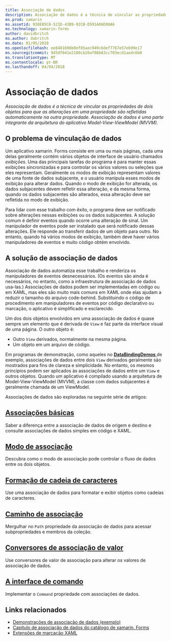 ```yaml
---
title: Associação de dados
description: Associação de dados é a técnica de vincular as propriedades de dois objetos para que as alterações em uma propriedade são refletidas automaticamente na outra propriedade. Associação de dados é uma parte integrante da arquitetura do aplicativo Model-View-ViewModel (MVVM).
ms.prod: xamarin
ms.assetid: 938E85C8-521D-43B9-92CB-D591A06D98A6
ms.technology: xamarin-forms
author: davidbritch
ms.author: dabritch
ms.date: 01/05/2018
ms.openlocfilehash: ee8481696b0ef85aec949c6def7767e57eb99e17
ms.sourcegitcommit: 945df041e2180cb20af08b83cc703ecd1aedc6b0
ms.translationtype: MT
ms.contentlocale: pt-BR
ms.lasthandoff: 04/04/2018
---
```

# <a name="data-binding"></a>Associação de dados

_Associação de dados é a técnica de vincular as propriedades de dois objetos para que as alterações em uma propriedade são refletidas automaticamente na outra propriedade. Associação de dados é uma parte integrante da arquitetura do aplicativo Model-View-ViewModel (MVVM)._

## <a name="the-data-linking-problem"></a>O problema de vinculação de dados

Um aplicativo xamarin. Forms consiste em uma ou mais páginas, cada uma delas geralmente contém vários objetos de interface de usuário chamados *exibições*. Uma das principais tarefas do programa é para manter essas exibições sincronizadas e para controlar os vários valores ou seleções que eles representam. Geralmente os modos de exibição representam valores de uma fonte de dados subjacente, e o usuário manipula esses modos de exibição para alterar dados. Quando o modo de exibição for alterada, os dados subjacentes devem refletir essa alteração, e da mesma forma, quando os dados subjacentes são alterados, essa alteração deve ser refletida no modo de exibição.

Para lidar com esse trabalho com êxito, o programa deve ser notificado sobre alterações nessas exibições ou os dados subjacentes. A solução comum é definir eventos quando ocorre uma alteração de sinal. Um manipulador de eventos pode ser instalado que será notificado dessas alterações. Ele responde ao transferir dados de um objeto para outro. No entanto, quando há vários modos de exibição, também deve haver vários manipuladores de eventos e muito código obtém envolvido.

## <a name="the-data-binding-solution"></a>A solução de associação de dados

Associação de dados automatiza esse trabalho e renderiza os manipuladores de eventos desnecessários. (Os eventos são ainda é necessários, no entanto, como a infraestrutura de associação de dados usa-las.) Associações de dados podem ser implementadas em código ou em XAML, mas eles são muito mais comuns em XAML onde elas ajudam a reduzir o tamanho do arquivo code-behind. Substituindo o código de procedimento em manipuladores de eventos por código declarativo ou marcação, o aplicativo é simplificado e esclarecido.

Um dos dois objetos envolvidos em uma associação de dados é quase sempre um elemento que é derivada de `View` e faz parte da interface visual de uma página. O outro objeto é:

- Outro `View` derivados, normalmente na mesma página.
- Um objeto em um arquivo de código.

Em programas de demonstração, como aqueles no [ **DataBindingDemos** ](https://developer.xamarin.com/samples/xamarin-forms/DataBindingDemos/) de exemplo, associações de dados entre dois `View` derivados geralmente são mostrados para fins de clareza e simplicidade. No entanto, os mesmos princípios podem ser aplicados às associações de dados entre um `View` e outros objetos. Quando um aplicativo é compilado usando a arquitetura de Model-View-ViewModel (MVVM), a classe com dados subjacentes é geralmente chamada de um ViewModel.

Associações de dados são exploradas na seguinte série de artigos:

## <a name="basic-bindingsbasic-bindingsmd"></a>[Associações básicas](basic-bindings.md)

Saber a diferença entre a associação de dados de origem e destino e consulte associações de dados simples em código e XAML.

## <a name="binding-modebinding-modemd"></a>[Modo de associação](binding-mode.md)

Descubra como o modo de associação pode controlar o fluxo de dados entre os dois objetos.

## <a name="string-formattingstring-formattingmd"></a>[Formação de cadeia de caracteres](string-formatting.md)

Use uma associação de dados para formatar e exibir objetos como cadeias de caracteres.

## <a name="binding-pathbinding-pathmd"></a>[Caminho de associação](binding-path.md)

Mergulhar no `Path` propriedade da associação de dados para acessar subpropriedades e membros da coleção.

## <a name="binding-value-convertersconvertersmd"></a>[Conversores de associação de valor](converters.md)

Use conversores de valor de associação para alterar os valores de associação de dados.

## <a name="the-command-interfacecommandingmd"></a>[A interface de comando](commanding.md)

Implementar o `Command` propriedade com associações de dados.



## <a name="related-links"></a>Links relacionados

- [Demonstrações de associação de dados (exemplo)](https://developer.xamarin.com/samples/xamarin-forms/DataBindingDemos/)
- [Capítulo de associação de dados do catálogo de xamarin. Forms](~/xamarin-forms/creating-mobile-apps-xamarin-forms/summaries/chapter16.md)
- [Extensões de marcação XAML](~/xamarin-forms/xaml/markup-extensions/index.md)
